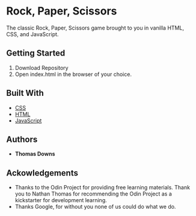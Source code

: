 # Rock, Paper, Scissors

The classic Rock, Paper, Scissors game brought to you in vanilla HTML, CSS, and JavaScript.  

## Getting Started

1. Download Repository
2. Open index.html in the browser of your choice.

## Built With

* [CSS](https://developer.mozilla.org/en-US/docs/Web/CSS)
* [HTML](https://www.w3.org/TR/html52/)
* [JavaScript](https://www.ecma-international.org/ecma-262/6.0/)

## Authors

* **Thomas Downs**

## Ackowledgements

* Thanks to the Odin Project for providing free learning materials.  Thank you to Nathan Thomas for recommending the Odin Project as a kickstarter for development learning.  
* Thanks Google, for without you none of us could do what we do.

